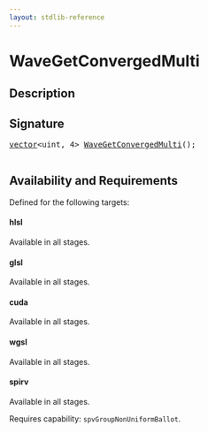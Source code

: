 ```yaml
---
layout: stdlib-reference
---
```


# WaveGetConvergedMulti

## Description





## Signature 

<pre>
<a href="index.html" class="code_type">vector</a>&lt;<span class="code_keyword">uint</span>, 4&gt; <a href="wavegetconvergedmulti-047g.html">WaveGetConvergedMulti</a>();

</pre>

## Availability and Requirements

Defined for the following targets:

#### hlsl
Available in all stages.

#### glsl
Available in all stages.

#### cuda
Available in all stages.

#### wgsl
Available in all stages.

#### spirv
Available in all stages.

Requires capability: `spvGroupNonUniformBallot`.


